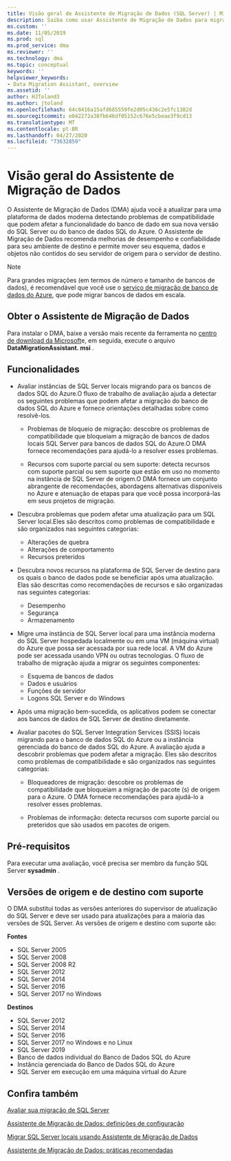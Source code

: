 ```yaml
---
title: Visão geral de Assistente de Migração de Dados (SQL Server) | Microsoft Docs
description: Saiba como usar Assistente de Migração de Dados para migrar bancos de dados do SQL Server para outros bancos de dados do SQL Server ou do Azure
ms.custom: ''
ms.date: 11/05/2019
ms.prod: sql
ms.prod_service: dma
ms.reviewer: ''
ms.technology: dma
ms.topic: conceptual
keywords: ''
helpviewer_keywords:
- Data Migration Assistant, overview
ms.assetid: ''
author: HJToland3
ms.author: jtoland
ms.openlocfilehash: 64c8416a15afd685559fe2d05c436c2e5fc1382d
ms.sourcegitcommit: e042272a38fb646df05152c676e5cbeae3f9cd13
ms.translationtype: MT
ms.contentlocale: pt-BR
ms.lasthandoff: 04/27/2020
ms.locfileid: "73632859"
---
```

# <a name="overview-of-data-migration-assistant"></a>Visão geral do Assistente de Migração de Dados

O Assistente de Migração de Dados (DMA) ajuda você a atualizar para uma plataforma de dados moderna detectando problemas de compatibilidade que podem afetar a funcionalidade do banco de dado em sua nova versão do SQL Server ou do banco de dados SQL do Azure. O Assistente de Migração de Dados recomenda melhorias de desempenho e confiabilidade para seu ambiente de destino e permite mover seu esquema, dados e objetos não contidos do seu servidor de origem para o servidor de destino.

> [!NOTE]
> Para grandes migrações (em termos de número e tamanho de bancos de dados), é recomendável que você use o [serviço de migração de banco de dados do Azure](/azure/dms/dms-overview), que pode migrar bancos de dados em escala.
  
## <a name="get-data-migration-assistant"></a>Obter o Assistente de Migração de Dados

Para instalar o DMA, baixe a versão mais recente da ferramenta no [centro de download da Microsoft](https://www.microsoft.com/download/details.aspx?id=53595)e, em seguida, execute o arquivo **DataMigrationAssistant. msi** .

## <a name="capabilities"></a>Funcionalidades

- Avaliar instâncias de SQL Server locais migrando para os bancos de dados SQL do Azure.O fluxo de trabalho de avaliação ajuda a detectar os seguintes problemas que podem afetar a migração do banco de dados SQL do Azure e fornece orientações detalhadas sobre como resolvê-los.

  - Problemas de bloqueio de migração: descobre os problemas de compatibilidade que bloqueiam a migração de bancos de dados locais SQL Server para bancos de dados SQL do Azure.O DMA fornece recomendações para ajudá-lo a resolver esses problemas.

  - Recursos com suporte parcial ou sem suporte: detecta recursos com suporte parcial ou sem suporte que estão em uso no momento na instância de SQL Server de origem.O DMA fornece um conjunto abrangente de recomendações, abordagens alternativas disponíveis no Azure e atenuação de etapas para que você possa incorporá-las em seus projetos de migração.

- Descubra problemas que podem afetar uma atualização para um SQL Server local.Eles são descritos como problemas de compatibilidade e são organizados nas seguintes categorias:

  - Alterações de quebra
  - Alterações de comportamento
  - Recursos preteridos

- Descubra novos recursos na plataforma de SQL Server de destino para os quais o banco de dados pode se beneficiar após uma atualização. Elas são descritas como recomendações de recursos e são organizadas nas seguintes categorias:

  - Desempenho
  - Segurança
  - Armazenamento

- Migre uma instância de SQL Server local para uma instância moderna do SQL Server hospedada localmente ou em uma VM (máquina virtual) do Azure que possa ser acessada por sua rede local. A VM do Azure pode ser acessada usando VPN ou outras tecnologias. O fluxo de trabalho de migração ajuda a migrar os seguintes componentes:

  - Esquema de bancos de dados
  - Dados e usuários
  - Funções de servidor
  - Logons SQL Server e do Windows

- Após uma migração bem-sucedida, os aplicativos podem se conectar aos bancos de dados de SQL Server de destino diretamente.

- Avaliar pacotes do SQL Server Integration Services (SSIS) locais migrando para o banco de dados SQL do Azure ou a instância gerenciada do banco de dados SQL do Azure. A avaliação ajuda a descobrir problemas que podem afetar a migração. Eles são descritos como problemas de compatibilidade e são organizados nas seguintes categorias:

  - Bloqueadores de migração: descobre os problemas de compatibilidade que bloqueiam a migração de pacote (s) de origem para o Azure. O DMA fornece recomendações para ajudá-lo a resolver esses problemas.

  - Problemas de informação: detecta recursos com suporte parcial ou preteridos que são usados em pacotes de origem.

## <a name="prerequisites"></a>Pré-requisitos

Para executar uma avaliação, você precisa ser membro da função SQL Server **sysadmin** .

## <a name="supported-source-and-target-versions"></a>Versões de origem e de destino com suporte

O DMA substitui todas as versões anteriores do supervisor de atualização do SQL Server e deve ser usado para atualizações para a maioria das versões de SQL Server. As versões de origem e destino com suporte são:

**Fontes**

- SQL Server 2005
- SQL Server 2008
- SQL Server 2008 R2
- SQL Server 2012
- SQL Server 2014
- SQL Server 2016
-  SQL Server 2017 no Windows

**Destinos**

- SQL Server 2012
- SQL Server 2014
- SQL Server 2016
- SQL Server 2017 no Windows e no Linux
- SQL Server 2019
- Banco de dados individual do Banco de Dados SQL do Azure
- Instância gerenciada do Banco de Dados SQL do Azure
- SQL Server em execução em uma máquina virtual do Azure

## <a name="see-also"></a>Confira também

[Avaliar sua migração de SQL Server](../dma/dma-assesssqlonprem.md)

[Assistente de Migração de Dados: definições de configuração](../dma/dma-configurationsettings.md)

[Migrar SQL Server locais usando Assistente de Migração de Dados](../dma/dma-migrateonpremsql.md)

[Assistente de Migração de Dados: práticas recomendadas](../dma/dma-bestpractices.md)
